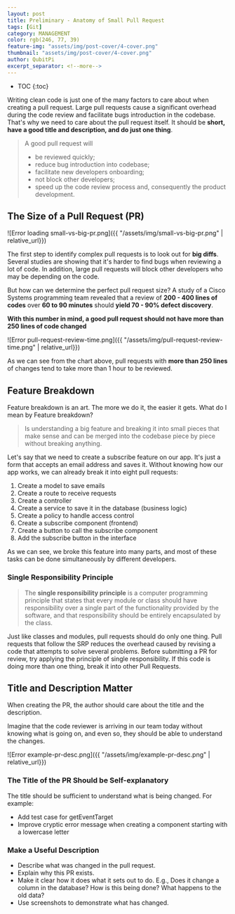 ```yaml
---
layout: post
title: Preliminary - Anatomy of Small Pull Request
tags: [Git]
category: MANAGEMENT
color: rgb(246, 77, 39)
feature-img: "assets/img/post-cover/4-cover.png"
thumbnail: "assets/img/post-cover/4-cover.png"
author: QubitPi
excerpt_separator: <!--more-->
---
```


<!--more-->

* TOC
{:toc}


Writing clean code is just one of the many factors to care about when creating a pull request. Large pull requests cause
a significant overhead during the code review and facilitate bugs introduction in the codebase. That's why we need to
care about the pull request itself. It should be **short, have a good title and description, and do just one thing**.

> A good pull request will
>
> * be reviewed quickly;
> * reduce bug introduction into codebase;
> * facilitate new developers onboarding;
> * not block other developers;
> * speed up the code review process and, consequently the product development.


The Size of a Pull Request (PR)
-------------------------------

![Error loading small-vs-big-pr.png]({{ "/assets/img/small-vs-big-pr.png" | relative_url}})

The first step to identify complex pull requests is to look out for **big diffs**. Several studies are showing that it's 
harder to find bugs when reviewing a lot of code. In addition, large pull requests will block other developers who may 
be depending on the code.

But how can we determine the perfect pull request size? A study of a Cisco Systems programming team revealed that a
review of **200 - 400 lines of codes** over **60 to 90 minutes** should **yield 70 - 90% defect discovery**.

**With this number in mind, a good pull request should not have more than 250 lines of code changed**

![Error pull-request-review-time.png]({{ "/assets/img/pull-request-review-time.png" | relative_url}})

As we can see from the chart above, pull requests with **more than 250 lines** of changes tend to take more than 1 hour
to be reviewed.


Feature Breakdown
-----------------

Feature breakdown is an art. The more we do it, the easier it gets. What do I mean by Feature breakdown?

> Is understanding a big feature and breaking it into small pieces that make sense and can be merged into the codebase 
> piece by piece without breaking anything.

Let's say that we need to create a subscribe feature on our app. It's just a form that accepts an email address and
saves it. Without knowing how our app works, we can already break it into eight pull requests:

1. Create a model to save emails
2. Create a route to receive requests
3. Create a controller
4. Create a service to save it in the database (business logic)
5. Create a policy to handle access control
6. Create a subscribe component (frontend)
7. Create a button to call the subscribe component
8. Add the subscribe button in the interface

As we can see, we broke this feature into many parts, and most of these tasks can be done simultaneously by different 
developers.

### Single Responsibility Principle

> The **single responsibility principle** is a computer programming principle that states that every module or class
> should have responsibility over a single part of the functionality provided by the software, and that responsibility 
> should be entirely encapsulated by the class.

Just like classes and modules, pull requests should do only one thing. Pull requests that follow the SRP reduces the 
overhead caused by revising a code that attempts to solve several problems. Before submitting a PR for review, try
applying the principle of single responsibility. If this code is doing more than one thing, break it into other Pull 
Requests.


Title and Description Matter
----------------------------

When creating the PR, the author should care about the title and the description.

Imagine that the code reviewer is arriving in our team today without knowing what is going on, and even so, they should
be able to understand the changes.

![Error example-pr-desc.png]({{ "/assets/img/example-pr-desc.png" | relative_url}})

### The Title of the PR Should be Self-explanatory

The title should be sufficient to understand what is being changed. For example: 

* Add test case for getEventTarget
* Improve cryptic error message when creating a component starting with a lowercase letter

### Make a Useful Description

* Describe what was changed in the pull request.
* Explain why this PR exists.
* Make it clear how it does what it sets out to do. E.g., Does it change a column in the database? How is this being
  done? What happens to the old data?
* Use screenshots to demonstrate what has changed.
